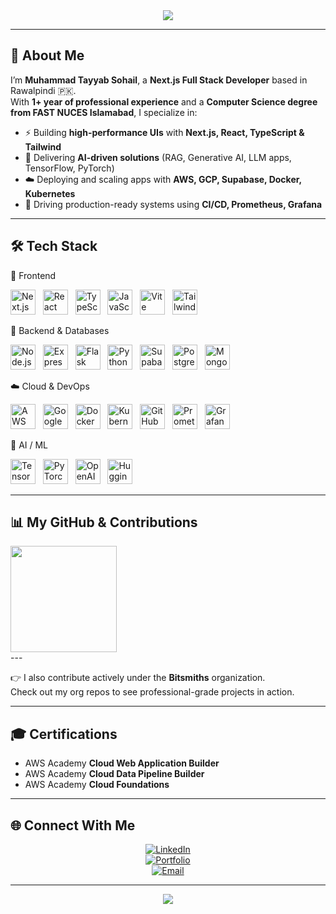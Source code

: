 <div align="center">
  <img src="https://capsule-render.vercel.app/api?type=waving&color=0:0f2027,50:203a43,100:2c5364&height=220&section=header&text=Muhammad%20Tayyab%20Sohail&fontSize=42&fontColor=ffffff&animation=fadeIn&fontAlignY=36&desc=Full%20Stack%20Developer%20%7C%20AI%20Engineer&descAlignY=60&descAlign=50" />
</div>

---

## 👋 About Me  
I’m **Muhammad Tayyab Sohail**, a **Next.js Full Stack Developer** based in Rawalpindi 🇵🇰.  
With **1+ year of professional experience** and a **Computer Science degree from FAST NUCES Islamabad**, I specialize in:  

- ⚡ Building **high-performance UIs** with **Next.js, React, TypeScript & Tailwind**  
- 🧠 Delivering **AI-driven solutions** (RAG, Generative AI, LLM apps, TensorFlow, PyTorch)  
- ☁️ Deploying and scaling apps with **AWS, GCP, Supabase, Docker, Kubernetes**  
- 🚀 Driving production-ready systems using **CI/CD, Prometheus, Grafana**  

---

## 🛠️ Tech Stack

🎨 Frontend
<p align="left"> <abbr title="Next.js"><img src="https://cdn.simpleicons.org/nextdotjs/FFFFFF" height="40" alt="Next.js" /></abbr>&nbsp;&nbsp; <abbr title="React"><img src="https://cdn.simpleicons.org/react/61DAFB" height="40" alt="React" /></abbr>&nbsp;&nbsp; <abbr title="TypeScript"><img src="https://cdn.simpleicons.org/typescript/3178C6" height="40" alt="TypeScript" /></abbr>&nbsp;&nbsp; <abbr title="JavaScript"><img src="https://cdn.simpleicons.org/javascript/F7DF1E" height="40" alt="JavaScript" /></abbr>&nbsp;&nbsp; <abbr title="Vite"><img src="https://cdn.simpleicons.org/vite/646CFF" height="40" alt="Vite" /></abbr>&nbsp;&nbsp; <abbr title="Tailwind CSS"><img src="https://cdn.simpleicons.org/tailwindcss/06B6D4" height="40" alt="Tailwind CSS" /></abbr> </p>
🧠 Backend & Databases
<p align="left"> <abbr title="Node.js"><img src="https://cdn.jsdelivr.net/gh/devicons/devicon/icons/nodejs/nodejs-original.svg" height="40" alt="Node.js" /></abbr>&nbsp;&nbsp; <abbr title="Express.js"><img src="https://cdn.simpleicons.org/express/FFFFFF" height="40" alt="Express.js" /></abbr>&nbsp;&nbsp; <abbr title="Flask"><img src="https://cdn.simpleicons.org/flask/000000" height="40" alt="Flask" /></abbr>&nbsp;&nbsp; <abbr title="Python"><img src="https://cdn.simpleicons.org/python/3776AB" height="40" alt="Python" /></abbr>&nbsp;&nbsp; <abbr title="Supabase"><img src="https://cdn.simpleicons.org/supabase/3ECF8E" height="40" alt="Supabase" /></abbr>&nbsp;&nbsp; <abbr title="PostgreSQL"><img src="https://cdn.simpleicons.org/postgresql/4169E1" height="40" alt="PostgreSQL" /></abbr>&nbsp;&nbsp; <abbr title="MongoDB"><img src="https://cdn.simpleicons.org/mongodb/47A248" height="40" alt="MongoDB" /></abbr> </p>
☁️ Cloud & DevOps
<p align="left"> <abbr title="Amazon Web Services (AWS)"><img src="https://cdn.simpleicons.org/amazonaws/FF9900" height="40" alt="AWS" /></abbr>&nbsp;&nbsp; <abbr title="Google Cloud"><img src="https://cdn.simpleicons.org/googlecloud/4285F4" height="40" alt="Google Cloud" /></abbr>&nbsp;&nbsp; <abbr title="Docker"><img src="https://cdn.simpleicons.org/docker/2496ED" height="40" alt="Docker" /></abbr>&nbsp;&nbsp; <abbr title="Kubernetes"><img src="https://cdn.simpleicons.org/kubernetes/326CE5" height="40" alt="Kubernetes" /></abbr>&nbsp;&nbsp; <abbr title="GitHub Actions / CI-CD"><img src="https://cdn.simpleicons.org/githubactions/2088FF" height="40" alt="GitHub Actions" /></abbr>&nbsp;&nbsp; <abbr title="Prometheus"><img src="https://cdn.simpleicons.org/prometheus/E6522C" height="40" alt="Prometheus" /></abbr>&nbsp;&nbsp; <abbr title="Grafana"><img src="https://cdn.simpleicons.org/grafana/F46800" height="40" alt="Grafana" /></abbr> </p>
🤖 AI / ML
<p align="left"> <abbr title="TensorFlow"><img src="https://cdn.simpleicons.org/tensorflow/FF6F00" height="40" alt="TensorFlow" /></abbr>&nbsp;&nbsp; <abbr title="PyTorch"><img src="https://cdn.simpleicons.org/pytorch/EE4C2C" height="40" alt="PyTorch" /></abbr>&nbsp;&nbsp; <abbr title="OpenAI"><img src="https://cdn.simpleicons.org/openai/412991" height="40" alt="OpenAI" /></abbr>&nbsp;&nbsp; <abbr title="Hugging Face"><img src="https://cdn.simpleicons.org/huggingface/FFAE1A" height="40" alt="Hugging Face" /></abbr> </p>

---
## 📊 My GitHub & Contributions <div align="center"> 

<div> <img src="https://github-readme-streak-stats.herokuapp.com?user=TayyabSohail&theme=tokyonight&hide_border=true&border_radius=6" height="170" /> </div>
---

👉 I also contribute actively under the **Bitsmiths** organization.  
Check out my org repos to see professional-grade projects in action.  

---

## 🎓 Certifications  

- AWS Academy **Cloud Web Application Builder**  
- AWS Academy **Cloud Data Pipeline Builder**  
- AWS Academy **Cloud Foundations**  

---

## 🌐 Connect With Me  

<div align="center">

[![LinkedIn](https://img.shields.io/badge/LinkedIn-0A66C2?style=for-the-badge&logo=linkedin&logoColor=white)](https://www.linkedin.com/in/muhammad-tayyab-sohail/)  
[![Portfolio](https://img.shields.io/badge/Portfolio-FF6B6B?style=for-the-badge&logo=vercel&logoColor=white)](https://tayyab-portfolio-chi.vercel.app/)  
[![Email](https://img.shields.io/badge/Email-D14836?style=for-the-badge&logo=gmail&logoColor=white)](mailto:m.tayyabsohail614@gmail.com)  

</div>

---

<div align="center">
  <img src="https://capsule-render.vercel.app/api?type=waving&color=0:203a43,50:2c5364,100:0f2027&height=150&section=footer" />
</div>
